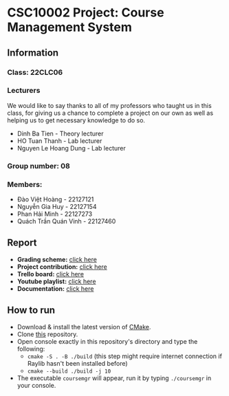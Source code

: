 # **CSC10002 Project: Course Management System**
## Information
### **Class:** 22CLC06  
### **Lecturers**
We would like to say thanks to all of my professors who taught us in this class, for giving us a chance to complete a project on our own as well as helping us to get necessary knowledge to do so.
- Dinh Ba Tien - Theory lecturer
- HO Tuan Thanh - Lab lecturer
- Nguyen Le Hoang Dung - Lab lecturer
### **Group number:** 08  

### **Members:**
* Đào Việt Hoàng - 22127121
* Nguyễn Gia Huy - 22127154
* Phan Hải Minh - 22127273
* Quách Trần Quán Vinh - 22127460

## **Report**
* **Grading scheme:** [click here](https://docs.google.com/spreadsheets/d/1s5OEkUdJzRBqYWLrOw1l1DQr69GF9VySEnOWnnZjz9M/edit#gid=0)
* **Project contribution:** [click here](https://docs.google.com/spreadsheets/d/18E4Wq1M6wVrhHKGyBCb0RZhd_UIMp2ezDnBMnfwRFbQ/edit#gid=1781385760)
* **Trello board:** [click here](https://trello.com/b/ZICL795D/csc1000222clc06coursemanagementsystemgroup08)
* **Youtube playlist:** [click here](https://www.youtube.com/playlist?list=PLBx7FYK-PoLYqqUns53rylqZhp9n_V4dV)
* **Documentation:** [click here](https://www.notion.so/CSC10002-Group-Project-Documentation-Group08-2523ac883a0341589687b2e18cdad2b4?pvs=4)
## **How to run**

* Download & install the latest version of [CMake](https://cmake.org/download/).
* Clone [this](https://github.com/hydroshiba/CSC10002-Course-Management) repository.
* Open console exactly in this repository's directory and type the following:
    * `cmake -S . -B ./build` (this step might require internet connection if Raylib hasn't been installed before)
    * `cmake --build ./build -j 10`
* The executable `coursemgr` will appear, run it by typing `./coursemgr` in your console.

